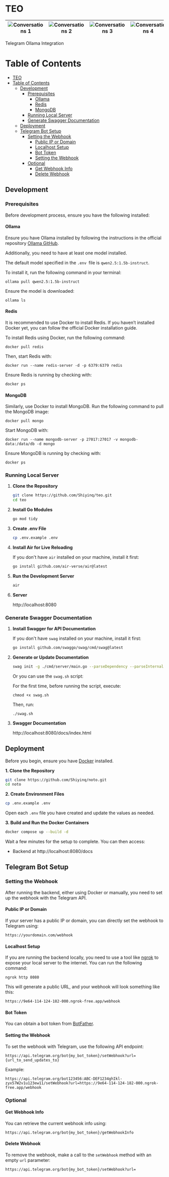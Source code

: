 # TEO

| ![Conversations 1](docs/images/conversations-1.png) | ![Conversations 2](docs/images/conversations-2.png) | ![Conversations 3](docs/images/conversations-3.png) | ![Conversations 4](docs/images/conversations-4.png) |
|:---:|:---:|:---:|:---:|

Telegram Ollama Integration

# Table of Contents
- [TEO](#teo)
- [Table of Contents](#table-of-contents)
  - [Development](#development)
    - [Prerequisites](#prerequisites)
      - [Ollama](#ollama)
      - [Redis](#redis)
      - [MongoDB](#mongodb)
    - [Running Local Server](#running-local-server)
    - [Generate Swagger Documentation](#generate-swagger-documentation)
  - [Deployment](#deployment)
  - [Telegram Bot Setup](#telegram-bot-setup)
    - [Setting the Webhook](#setting-the-webhook)
      - [Public IP or Domain](#public-ip-or-domain)
      - [Localhost Setup](#localhost-setup)
      - [Bot Token](#bot-token)
      - [Setting the Webhook](#setting-the-webhook-1)
    - [Optional](#optional)
      - [Get Webhook Info](#get-webhook-info)
      - [Delete Webhook](#delete-webhook)


## Development

### Prerequisites

Before development process, ensure you have the following installed:

#### Ollama

Ensure you have Ollama installed by following the instructions in the official repository [Ollama GitHub](https://github.com/ollama/ollama?tab=readme-ov-file#ollama).

Additionally, you need to have at least one model installed.

The default model specified in the `.env `file is `qwen2.5:1.5b-instruct`.

To install it, run the following command in your terminal:

```
ollama pull qwen2.5:1.5b-instruct
```
Ensure the model is downloaded:

```
ollama ls
```

#### Redis

It is recommended to use Docker to install Redis. If you haven’t installed Docker yet, you can follow the official Docker installation guide.

To install Redis using Docker, run the following command:

```
docker pull redis
```
Then, start Redis with:

```
docker run --name redis-server -d -p 6379:6379 redis
```
Ensure Redis is running by checking with:

```
docker ps
```

#### MongoDB

Similarly, use Docker to install MongoDB. Run the following command to pull the MongoDB image:
```
docker pull mongo
```
Start MongoDB with:

```
docker run --name mongodb-server -p 27017:27017 -v mongodb-data:/data/db -d mongo
```

Ensure MongoDB is running by checking with:
```
docker ps
```

### Running Local Server
1. **Clone the Repository**
   ```sh
   git clone https://github.com/Shiyinq/teo.git
   cd teo
   ```

2. **Install Go Modules**
   ```sh
   go mod tidy
   ```

3. **Create .env File**
   ```sh
   cp .env.example .env
   ```

4. **Install Air for Live Reloading**

   If you don't have `air` installed on your machine, install it first:
   ```sh
   go install github.com/air-verse/air@latest
   ```

5. **Run the Development Server**
   ```sh
   air
   ```

6. **Server**

    http://localhost:8080

### Generate Swagger Documentation
1. **Install Swagger for API Documentation**

   If you don't have `swag` installed on your machine, install it first:
   ```sh
   go install github.com/swaggo/swag/cmd/swag@latest
   ```

2. **Generate or Update Documentation**
    ```sh
    swag init -g ./cmd/server/main.go --parseDependency --parseInternal --output docs/swagger
    ```
    Or you can use the `swag.sh` script:

    For the first time, before running the script, execute:
    ```
    chmod +x swag.sh
    ```
    Then, run:
    ```
    ./swag.sh
    ```

3. **Swagger Documentation**

    http://localhost:8080/docs/index.html

## Deployment

Before you begin, ensure you have [Docker](https://docs.docker.com/engine/install/) installed.

**1. Clone the Repository**
```sh
git clone https://github.com/Shiyinq/noto.git
cd noto
```

**2. Create Environment Files**
```sh
cp .env.example .env
```

Open each `.env` file you have created and update the values as needed.

**3. Build and Run the Docker Containers**
```sh
docker compose up --build -d
```
Wait a few minutes for the setup to complete. You can then access:
- Backend at http://localhost:8080/docs

## Telegram Bot Setup

### Setting the Webhook
After running the backend, either using Docker or manually, you need to set up the webhook with the Telegram API.

#### Public IP or Domain

If your server has a public IP or domain, you can directly set the webhook to Telegram using:

```
https://yourdomain.com/webhook
```

#### Localhost Setup
If you are running the backend locally, you need to use a tool like [ngrok](https://ngrok.com) to expose your local server to the internet. You can run the following command:

```
ngrok http 8080
```

This will generate a public URL, and your webhook will look something like this:

```
https://9e64-114-124-182-000.ngrok-free.app/webhook
```
#### Bot Token
You can obtain a bot token from [BotFather](https://t.me/BotFather).

#### Setting the Webhook
To set the webhook with Telegram, use the following API endpoint:

```
https://api.telegram.org/bot{my_bot_token}/setWebhook?url={url_to_send_updates_to}
```

Example:

```
https://api.telegram.org/bot123456:ABC-DEF1234ghIkl-zyx57W2v1u123ew11/setWebhook?url=https://9e64-114-124-182-000.ngrok-free.app/webhook
```

### Optional
#### Get Webhook Info
You can retrieve the current webhook info using:

```
https://api.telegram.org/bot{my_bot_token}/getWebhookInfo
```

#### Delete Webhook
To remove the webhook, make a call to the `setWebhook` method with an empty `url` parameter:

```
https://api.telegram.org/bot{my_bot_token}/setWebhook?url=
```